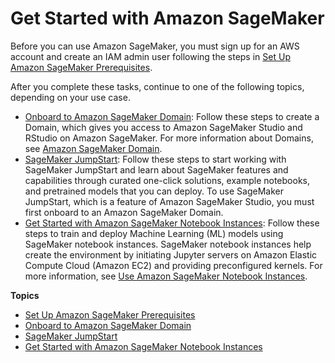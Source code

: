 # Get Started with Amazon SageMaker<a name="gs"></a>

Before you can use Amazon SageMaker, you must sign up for an AWS account and create an IAM admin user following the steps in [Set Up Amazon SageMaker Prerequisites](gs-set-up.md)\.

After you complete these tasks, continue to one of the following topics, depending on your use case\. 
+ [Onboard to Amazon SageMaker Domain](gs-studio-onboard.md): Follow these steps to create a Domain, which gives you access to Amazon SageMaker Studio and RStudio on Amazon SageMaker\. For more information about Domains, see [Amazon SageMaker Domain](domain.md)\.
+ [SageMaker JumpStart](studio-jumpstart.md): Follow these steps to start working with SageMaker JumpStart and learn about SageMaker features and capabilities through curated one\-click solutions, example notebooks, and pretrained models that you can deploy\. To use SageMaker JumpStart, which is a feature of Amazon SageMaker Studio, you must first onboard to an Amazon SageMaker Domain\.
+ [Get Started with Amazon SageMaker Notebook Instances](gs-console.md): Follow these steps to train and deploy Machine Learning \(ML\) models using SageMaker notebook instances\. SageMaker notebook instances help create the environment by initiating Jupyter servers on Amazon Elastic Compute Cloud \(Amazon EC2\) and providing preconfigured kernels\. For more information, see [Use Amazon SageMaker Notebook Instances](nbi.md)\.

**Topics**
+ [Set Up Amazon SageMaker Prerequisites](gs-set-up.md)
+ [Onboard to Amazon SageMaker Domain](gs-studio-onboard.md)
+ [SageMaker JumpStart](studio-jumpstart.md)
+ [Get Started with Amazon SageMaker Notebook Instances](gs-console.md)